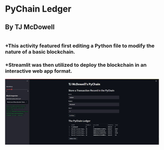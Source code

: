 # PyChain Ledger
## By TJ McDowell 
#
### +This activity featured first editing a Python file to modify the nature of a basic blockchain.  
### +Streamlit was then utilized to deploy the blockchain in an interactive web app format.

![PyChain Website](/TJMcDowellPyChain.JPG)
